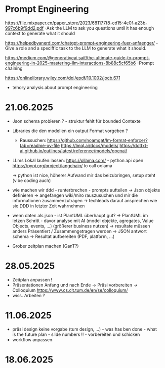 # Prompt Engineering

https://file.mixpaper.cn/paper_store/2023/681177f8-cd15-4e0f-a23b-997c6b9f9dd2.pdf
-Ask the LLM to ask you questions until it has enough context to generate what it should 

https://helpedbyanerd.com/chatgpt-prompt-engineering-fuer-anfaenger/
-Give a role and a speciffic task to the LLM to generate what it should.

https://medium.com/@generativeai.saif/the-ultimate-guide-to-prompt-engineering-in-2025-mastering-llm-interactions-8b88c5cf65b6
-Prompt chaining

https://onlinelibrary.wiley.com/doi/epdf/10.1002/jocb.671
- tehory analysis about prompt engineering


# 21.06.2025
 - Json schema probieren ? - struktur fehlt für bounded Contexte
 - Libraries die den modellen ein output Format vorgeben ? 
    - Raussuchen:   https://github.com/noamgat/lm-format-enforcer?tab=readme-ov-file
                    https://lmql.ai/docs/models/
                    https://dottxt-ai.github.io/outlines/latest/reference/models/openai/

 - LLms Lokal laufen lassen: https://ollama.com/ - python api open https://pypi.org/project/langchain/ to call oolama

   -> python ist nice, höherer Aufwand mir das beizubringen, setup steht (vibe coding auch)

 - wie machen wir ddd - runterbrechen - prompts aufteilen -> Json objekte definieren 
   -> angefangen wiki/miro rauszusuchen und mir die informationen zusammenzutragen 
   -> techleads darauf ansprechen wie sie DDD in letzter Zeit wahrnehmen
 - wenn daten als json - ist PlantUML überhaupt gut?
   -> PlantUML im letzen Schritt - davor analyse mit AI (model objekte, agregates, Value Objects, events, ...) (größerer business nutzen)
   -> resultate müssen anders Präsentiert / Zusammengetragen werden -> JSON antwort schema -> Resultat aufbereiten (PDF, platform, ...)
 - Grober zeitplan machen (GanT?)

 # 28.05.2025

 - Zeitplan anpassen !
 - Präsentationen Anfang und nach Ende -> Präsi vorbereiten -> Colloquium https://www.cs.cit.tum.de/en/se/colloquium/
 - wiss. Arbeiten ? 

 # 11.06.2025

 - präsi design keine vorgabe (tum design, ...) - was has ben done - what is the future plan - slide numbers !! - vorbereiten und schicken
 - workflow anpassen

 # 18.06.2025

 


   

